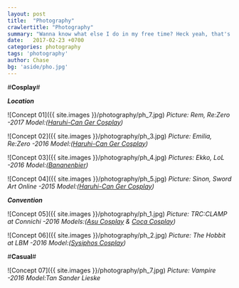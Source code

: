 ```yaml
---
layout: post
title:  "Photography"
crawlertitle: "Photography"
summary: "Wanna know what else I do in my free time? Heck yeah, that's right, Photography! Besides trying to get the best spots at conventions, I also love to travel around and search for nice locations. I mostly shoot cosplayers, but sometimes also some casuals."
date:   2017-02-23 +0700
categories: photography
tags: 'photography'
author: Chase
bg: 'aside/pho.jpg'
---
```


#**Cosplay**#

_**Location**_

![Concept 01]({{ site.images }}/photography/ph_7.jpg)
*Picture: Rem, Re:Zero -2017 Model:([Haruhi-Can Ger Cosplay](https://www.facebook.com/haruhican/))* 

![Concept 02]({{ site.images }}/photography/ph_3.jpg)
*Picture: Emilia, Re:Zero -2016 Model:([Haruhi-Can Ger Cosplay](https://www.facebook.com/haruhican/))* 

![Concept 03]({{ site.images }}/photography/ph_4.jpg)
*Pictures: Ekko, LoL -2016 Model:([Bananenbier](https://www.facebook.com/Bananenbier/?fref=ts))* 

![Concept 04]({{ site.images }}/photography/ph_5.jpg)
*Picture: Sinon, Sword Art Online -2015 Model:([Haruhi-Can Ger Cosplay](https://www.facebook.com/haruhican/))* 

_**Convention**_

![Concept 05]({{ site.images }}/photography/ph_1.jpg)
*Picture: TRC:CLAMP at Connichi -2016 Models:([Asu Cosplay](https://www.facebook.com/Asus-Cosplays) & [Coca Cosplay](https://www.facebook.com/cocacosplay))*

![Concept 06]({{ site.images }}/photography/ph_2.jpg)
*Picture: The Hobbit at LBM -2016 Model:([Sysiphos Cosplay](https://www.facebook.com/SisyphosCosplay/?fref=ts))*

#**Casual**#

![Concept 07]({{ site.images }}/photography/ph_7.jpg)
*Picture: Vampire -2016 Model:Tan Sander Lieske* 



